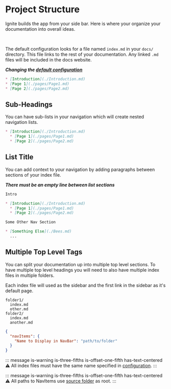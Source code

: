 # Project Structure

Ignite builds the app from your side bar. Here is where your organize your documentation into overall ideas.

<br>

The default configuration looks for a file named `index.md` in your `docs/` directory. This file links to the rest of your documentation. Any linked `.md` files will be included in the docs website.

**_Changing the [default configuration](./Options.md#source-src-s)_**

```markdown
* [Introduction](./Introduction.md)
* [Page 1](./pages/Page1.md)
* [Page 2](./pages/Page2.md)
```

## Sub-Headings

You can have sub-lists in your navigation which will create nested navigation lists.

```markdown
* [Introduction](./Introduction.md)
  * [Page 1](./pages/Page1.md)
  * [Page 2](./pages/Page2.md)
```

## List Title

You can add context to your navigation by adding paragraphs between sections of your index file.

**_There must be an empty line between list sections_**

```markdown
Intro

* [Introduction](./Introduction.md)
  * [Page 1](./pages/Page1.md)
  * [Page 2](./pages/Page2.md)

Some Other Nav Section

* [Something Else](./Bees.md)
  ...
```

## Multiple Top Level Tags

You can split your documentation up into multiple top level sections. To have multiple top level headings you will need to also have multiple index files in multiple folders.

Each index file will used as the sidebar and the first link in the sidebar as it's default page.

```text
folder1/
  index.md
  other.md
folder2/
  index.md
  another.md
```

```json
{
  "navItems": {
    "Name to Display in NavBar": "path/to/folder"
  }
}
```

::: message is-warning is-three-fifths is-offset-one-fifth has-text-centered
:warning:
All index files must have the same name specified in [configuration](Options.md#index-index-i).
:::

::: message is-warning is-three-fifths is-offset-one-fifth has-text-centered
:warning:
All paths to NavItems use [source folder](Options.md#source-src-s) as root.
:::
